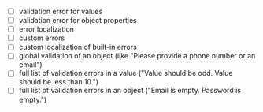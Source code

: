 - [ ] validation error for values
- [ ] validation error for object properties
- [ ] error localization
- [ ] custom errors
- [ ] custom localization of built-in errors
- [ ] global validation of an object (like "Please provide a phone number or an email")
- [ ] full list of validation errors in a value ("Value should be odd. Value should be less than 10.")
- [ ] full list of validation errors in an object ("Email is empty. Password is empty.")
